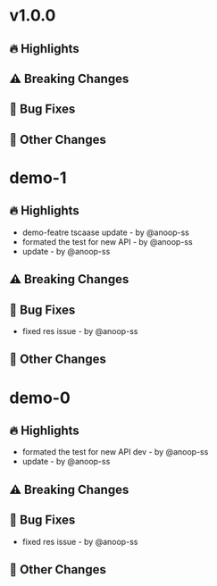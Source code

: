 # v1.0.0

## 🔥 Highlights


## ⚠️ Breaking Changes


## 🐛 Bug Fixes


## 📌 Other Changes

# demo-1

## 🔥 Highlights
- demo-featre tscaase update - by @anoop-ss
- formated the test for new API - by @anoop-ss
- update - by @anoop-ss

## ⚠️ Breaking Changes

## 🐛 Bug Fixes
- fixed res issue - by @anoop-ss

## 📌 Other Changes

# demo-0

## 🔥 Highlights
- formated the test for new API dev - by @anoop-ss
- update - by @anoop-ss

## ⚠️ Breaking Changes

## 🐛 Bug Fixes
- fixed res issue - by @anoop-ss

## 📌 Other Changes
